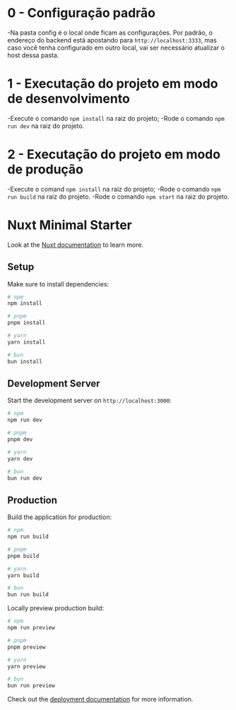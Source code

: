 # 0 - Configuração padrão
-Na pasta config é o local onde ficam as configurações. Por padrão, o endereço do backend está apostando para `http://localhost:3333`, mas caso você tenha configurado em outro local, vai ser necessário atualizar o host dessa pasta.

# 1 - Executação do projeto em modo de desenvolvimento
-Execute o comando `npm install` na raiz do projeto;
-Rode o comando `npm run dev` na raiz do projeto.

# 2 - Executação do projeto em modo de produção
-Execute o comand `npm install` na raiz do projeto;
-Rode o comando `npm run build` na raiz do projeto.
-Rode o comando `npm start` na raiz do projeto.





























# Nuxt Minimal Starter

Look at the [Nuxt documentation](https://nuxt.com/docs/getting-started/introduction) to learn more.

## Setup

Make sure to install dependencies:

```bash
# npm
npm install

# pnpm
pnpm install

# yarn
yarn install

# bun
bun install
```

## Development Server

Start the development server on `http://localhost:3000`:

```bash
# npm
npm run dev

# pnpm
pnpm dev

# yarn
yarn dev

# bun
bun run dev
```

## Production

Build the application for production:

```bash
# npm
npm run build

# pnpm
pnpm build

# yarn
yarn build

# bun
bun run build
```

Locally preview production build:

```bash
# npm
npm run preview

# pnpm
pnpm preview

# yarn
yarn preview

# bun
bun run preview
```

Check out the [deployment documentation](https://nuxt.com/docs/getting-started/deployment) for more information.
